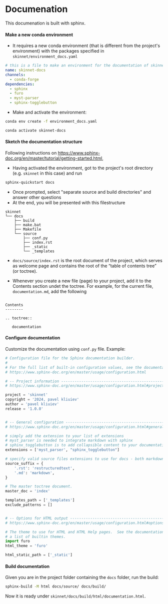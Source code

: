 # Documenation

This documenation is built with sphinx.


#### Make a new conda environment 
* It requires a new conda environment (that is different from the project's environment) with the packages specified in ```skinnet/environment_docs.yaml```

```yaml
# this is a file to make an environment for the documentation of skinnet project
name: skinnet-docs
channels:
  - conda-forge
dependencies:
  - sphinx
  - furo
  - myst-parser
  - sphinx-togglebutton
```

* Make and activate the environment:
```bash
conda env create -f environment_docs.yaml
```
```bash
conda activate skinnet-docs
```


#### Sketch the documentation structure

Following instructions on https://www.sphinx-doc.org/en/master/tutorial/getting-started.html, 
* Having activated the environment, got to the project's root directory (e.g. ```skinnet``` in this case) and run 
```bash
sphinx-quickstart docs
```

* Once prompted, select "separate source and build directories" and answer other questions
* At the end, you will be presented with this filestructure

```
skinnet
└── docs
    ├── build
    ├── make.bat
    ├── Makefile
    └── source
        ├── conf.py
        ├── index.rst
        ├── _static
        └── _templates
```

* ```docs/source/index.rst``` is the root document of the project, which serves as welcome page and contains the root of the “table of contents tree” (or toctree). 

* Whenever you create a new file (page) to your project, add it to the Contents section undet the toctree. For example, for the current file, ```documentation.md```, add the following

```

Contents
--------

.. toctree::

   documentation

```


#### Configure documentation

Customize the documentation using ```conf.py``` file. Example:

```python
# Configuration file for the Sphinx documentation builder.
#
# For the full list of built-in configuration values, see the documentation:
# https://www.sphinx-doc.org/en/master/usage/configuration.html

# -- Project information -----------------------------------------------------
# https://www.sphinx-doc.org/en/master/usage/configuration.html#project-information

project = 'skinnet'
copyright = '2024, pavel kliuiev'
author = 'pavel kliuiev'
release = '1.0.0'


# -- General configuration ---------------------------------------------------
# https://www.sphinx-doc.org/en/master/usage/configuration.html#general-configuration

# simply add the extension to your list of extensions
# myst_parser is needed to integrate markdown with sphinx
# sphinx_togglebutton is to add collapsible content to your documentation
extensions = ['myst_parser', "sphinx_togglebutton"]

# specify valid source files extensions to use for docs - both markdown and RST
source_suffix = {
    '.rst': 'restructuredtext',
    '.md': 'markdown',
}

# The master toctree document.
master_doc = 'index'

templates_path = ['_templates']
exclude_patterns = []


# -- Options for HTML output -------------------------------------------------
# https://www.sphinx-doc.org/en/master/usage/configuration.html#options-for-html-output

# The theme to use for HTML and HTML Help pages.  See the documentation for
# a list of builtin themes.
import furo
html_theme = 'furo'

html_static_path = ['_static']
```


#### Build documentation
Given you are in the project folder containing the ```docs``` folder, run the build:

```bash
sphinx-build -M html docs/source/ docs/build/
```

Now it is ready under ```skinnet/docs/build/html/documentation.html```. 

